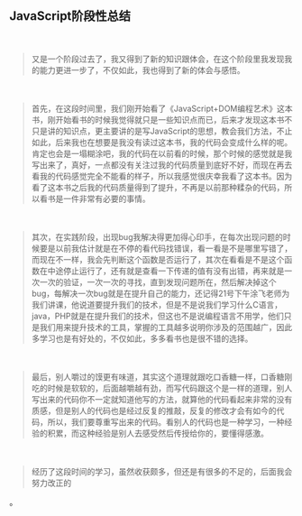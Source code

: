﻿JavaScript阶段性总结
---------------

　　

> 又是一个阶段过去了，我又得到了新的知识跟体会，在这个阶段里我发现我的能力更进一步了，不仅如此，我也得到了新的体会与感悟。

　　

> 首先，在这段时间里，我们刚开始看了《JavaScript+DOM编程艺术》这本书，刚开始看书的时候我觉得就只是一些知识点而已，后来才发现这本书不只是讲的知识点，更主要讲的是写JavaScript的思想，教会我们方法，不止如此，后来我也在想要是我没有读过这本书，我的代码会变成什么样的呢。肯定也会是一塌糊涂吧，我的代码在以前看的时候，那个时候的感觉就是我写出来了，真好，一点都没有关注过我的代码质量到底好不好，而现在再去看我的代码感觉完全不能看的样子，所以我感觉很庆幸我看了这本书。因为看了这本书之后我的代码质量得到了提升，不再是以前那种糅杂的代码，所以看书是一件非常有必要的事情。

　　

> 其次，在实践阶段，出现bug我解决得更加得心印手，在每次出现问题的时候要是以前我估计就是在不停的看代码找错误，看一看是不是哪里写错了，而现在不一样，我会先判断这个函数是否运行了，其次在看看是不是这个函数在中途停止运行了，还有就是查看一下传递的值有没有出错，再来就是一次一次的验证，一次一次的寻找，直到发现问题所在，然后解决掉这个bug，每解决一次bug就是在提升自己的能力，还记得21号下午涂飞老师为我们讲课，他说道要提升我们的技术，但是不是说我们学习什么C语言，java，PHP就是在提升我们的技术，但这也不是说编程语言不用学，他们只是我们用来提升技术的工具，掌握的工具越多说明你涉及的范围越广，因此多学习也是有好处的，不仅如此，多多看书也是很不错的选择。

　　

> 最后，别人嚼过的馍更有味道，其实这个道理就跟吃口香糖一样，口香糖刚吃的时候是软软的，后面越嚼越有劲，而写代码跟这个是一样的道理，别人写出来的代码你不一定就知道他写的方法，就算他的代码看起来非常的没有质感，但是别人的代码也是经过反复的推敲，反复的修改才会有如今的代码，所以，我们要尊重写出来的代码。看别人的代码也是一种学习，一种经验的积累，而这种经验是别人去感受然后传授给你的，要懂得感激。

　　

> 经历了这段时间的学习，虽然收获颇多，但还是有很多的不足的，后面我会努力改正的

。



